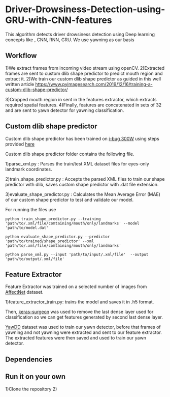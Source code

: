 # Driver-Drowsiness-Detection-using-GRU-with-CNN-features

This algorithm detects driver drowsiness detection using Deep learning concepts like , CNN, RNN, GRU.
We use yawning as our basis

## Workflow

1)We extract frames from incoming video stream using openCV.
2)Extracted frames are sent to custom dlib shape predictor to predict mouth region and extract it.
2)We train our custom dlib shape predictor as guided in this well written article https://www.pyimagesearch.com/2019/12/16/training-a-custom-dlib-shape-predictor/

3)Cropped mouth region in sent in the features extractor, which extracts required spatial features.
4)Finally, features are concatenated in sets of 32 and are sent to yawn detector for yawning classification.

## Custom dlib shape predictor 
Custom dlib shape predictor has been trained on [i-bug 300W](https://ibug.doc.ic.ac.uk/resources/300-W/) using steps provided [here](https://www.pyimagesearch.com/2019/12/16/training-a-custom-dlib-shape-predictor/)

Custom dlib shape predictor folder contains the following file.

1)parse_xml.py : Parses the train/test XML dataset files for eyes-only landmark coordinates.

2)train_shape_predictor.py : Accepts the parsed XML files to train our shape predictor with dlib, saves custom shape predictor with .dat file extension.

3)evaluate_shape_predictor.py : Calculates the Mean Average Error (MAE) of our custom shape predictor to test and validate our model.

For running the files use

`python train_shape_predictor.py --training 'path/to/.xml/file/comtaining/mouth/only/landmarks' --model 'path/to/model.dat'`

`python evaluate_shape_predictor.py --predictor 'path/to/trained/shape_predictor' --xml 'path/to/.xml/file/comtaining/mouth/only/landmarks'`

`python parse_xml.py --input 'path/to/input/.xml/file'  --output 'path/to/output/.xml/file'`

## Feature Extractor

Feature Extractor was trained on a selected number of images from [AffectNet](http://mohammadmahoor.com/affectnet/) dataset.

1)feature_extractor_train.py: trains the model and saves it in .h5 format.

Then, [keras-surgeon](https://github.com/BenWhetton/keras-surgeon) was used to remove the last dense layer used for classification so we can get features generated by second last dense layer.

[YawDD](https://www.researchgate.net/publication/262255270_YawDD_A_yawning_detection_dataset) dataset was used to train our yawn detector, before that frames of yawning and not yawning were extracted and sent to our feature extractor. The extracted features were then saved and used to train our yawn detector.
## Dependencies


## Run it on your own 
1)Clone the repository
2)
